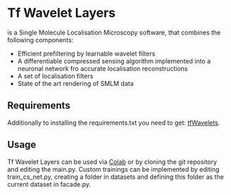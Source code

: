 # Tf Wavelet Layers
is a Single Molecule Localisation Microscopy software, that combines the following components:
* Efficient prefiltering by learnable wavelet filters
* A differentiable compressed sensing algorithm implemented into a neuronal network fro accurate localisation reconstructions
* A set of localisation filters
* State of the art rendering of SMLM data

## Requirements
Additionally to installing the requirements.txt you need to get:
[tfWavelets](https://github.com/UiO-CS/tf-wavelets).
## Usage
Tf Wavelet Layers can be used via [Colab](https://colab.research.google.com/drive/1GQI5KXUymahWzkJ_m4ZVx4LPRGPdVbQf?pli=1#scrollTo=j6zaRBylyEpW) or by cloning the git repository and editing the main.py.
Custom trainings can be implemented by editing train_cs_net.py, creating a folder in datasets and defining this folder as the current dataset in facade.py.
